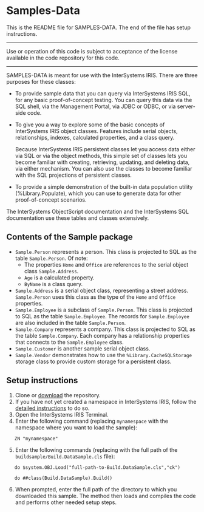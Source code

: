 # Samples-Data
This is the README file for SAMPLES-DATA. 
The end of the file has setup instructions.
************************************************************************************
Use or operation of this code is subject to acceptance of the license available in the code 
repository for this code.
************************************************************************************
SAMPLES-DATA is meant for use with the InterSystems IRIS.
There are three purposes for these classes:
* To provide sample data that you can query via InterSystems IRIS SQL, for any basic 
  proof-of-concept testing. You can query this data via the SQL shell, via the Management Portal, 
  via JDBC or ODBC, or via server-side code.

* To give you a way to explore some of the basic concepts of InterSystems IRIS object classes.
  Features include serial objects, relationships, indexes, calculated properties, and a class query.

  Because InterSystems IRIS persistent classes let you access data either via SQL or via the object
  methods, this simple set of classes lets you become familiar with creating, retrieving, updating, and 
  deleting data, via either mechanism. You can also use the classes to become familiar with 
  the SQL projections of persistent classes. 

* To provide a simple demonstration of the built-in data population utility (%Library.Populate), which
  you can use to generate data for other proof-of-concept scenarios.

The InterSystems ObjectScript documentation and the InterSystems SQL documentation use these tables and 
classes extensively. 

## Contents of the Sample package
* `Sample.Person` represents a person. This class is projected to SQL as the table `Sample.Person`.
  Of note:
  - The properties `Home` and `Office` are references to the serial object class `Sample.Address`.
  - `Age` is a calculated property.
  - `ByName` is a class query.
* `Sample.Address` is a serial object class, representing a street address. `Sample.Person` uses
  this class as the type of the `Home` and `Office` properties.
* `Sample.Employee` is a subclass of `Sample.Person`. This class is projected to SQL as the table 
  `Sample.Employee`. The records for `Sample.Employee` are also included in the table `Sample.Person`.
* `Sample.Company` represents a company. This class is projected to SQL as the table `Sample.Company`.
  Each company has a relationship properties that connects to the `Sample.Employee` class.
* `Sample.Customer` is another sample serial object class.
* `Sample.Vendor` demonstrates how to use the `%Library.CacheSQLStorage` storage class to provide 
  custom storage for a persistent class.

## Setup instructions

1. Clone or [download](http://docs.intersystems.com/irislatest/csp/docbook/DocBook.UI.Page.cls?KEY=asamples) the repository.
2. If you have not yet created a namespace in InterSystems IRIS, follow the [detailed instructions](http://docs.intersystems.com/irislatest/csp/docbook/DocBook.UI.Page.cls?KEY=ASAMPLES_createns) to do so.
3. Open the InterSystems IRIS Terminal.
4. Enter the following command (replacing `mynamespace` with the namespace where you want to load the sample):
```
   ZN "mynamespace"
   ```
5. Enter the following commands (replacing with the full path of the `buildsample/Build.DataSample.cls` file):
```
   do $system.OBJ.Load("full-path-to-Build.DataSample.cls","ck")

   do ##class(Build.DataSample).Build()
```

6. When prompted, enter the full path of the directory to which you downloaded this sample. The method then loads and compiles the code and performs other needed setup steps.

